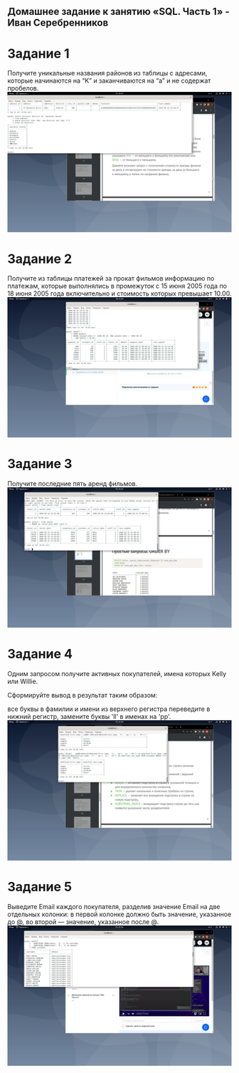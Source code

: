 ## Домашнее задание к занятию «SQL. Часть 1» - Иван Серебренников
# Задание 1
Получите уникальные названия районов из таблицы с адресами, которые начинаются на “K” и заканчиваются на “a” и не содержат пробелов.
![1.png](https://github.com/Skiledqo/sdb-12.03/blob/main/1.png)

# Задание 2
Получите из таблицы платежей за прокат фильмов информацию по платежам, которые выполнялись в промежуток с 15 июня 2005 года по 18 июня 2005 года включительно и стоимость которых превышает 10.00.
![222.png](https://github.com/Skiledqo/sdb-12.03/blob/main/222.png)

# Задание 3
Получите последние пять аренд фильмов.
![3.png](https://github.com/Skiledqo/sdb-12.03/blob/main/3.png)

# Задание 4
Одним запросом получите активных покупателей, имена которых Kelly или Willie.

Сформируйте вывод в результат таким образом:

все буквы в фамилии и имени из верхнего регистра переведите в нижний регистр,
замените буквы 'll' в именах на 'pp'.
![4.png](https://github.com/Skiledqo/sdb-12.03/blob/main/4.png)

# Задание 5
Выведите Email каждого покупателя, разделив значение Email на две отдельных колонки: в первой колонке должно быть значение, указанное до @, во второй — значение, указанное после @.
![5.png](https://github.com/Skiledqo/sdb-12.03/blob/main/5.png)

